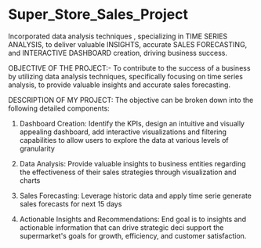 # Super_Store_Sales_Project
Incorporated data analysis techniques , specializing in TIME SERIES ANALYSIS, to deliver valuable INSIGHTS, accurate SALES FORECASTING, and INTERACTIVE DASHBOARD creation, driving business success.

OBJECTIVE OF THE PROJECT:- To contribute to the success of a business by utilizing data analysis techniques, specifically focusing on time series analysis, to provide valuable insights and accurate sales forecasting.

DESCRIPTION OF MY PROJECT:
The objective can be broken down into the following detailed components:

1. Dashboard Creation:
Identify the KPIs, design an intuitive and visually appealing dashboard, add interactive visualizations and filtering capabilities to allow users to explore the data at various levels of granularity

2. Data Analysis:
Provide valuable insights to business entities regarding the effectiveness of their sales strategies through visualization and charts

3. Sales Forecasting:
Leverage historic data and apply time serie generate sales forecasts for next 15 days

4. Actionable Insights and Recommendations:
End goal is to insights and actionable information that can drive strategic deci support the supermarket's goals for growth, efficiency, and customer satisfaction.

